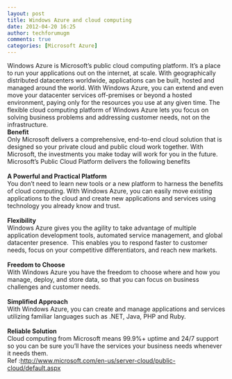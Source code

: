 ```yaml
---
layout: post
title: Windows Azure and cloud computing
date: 2012-04-20 16:25
author: techforumugm
comments: true
categories: [Microsoft Azure]
---
```

<span>Windows Azure is Microsoft’s public cloud computing platform. It’s a place to run your applications out on the internet, at scale. With geographically distributed datacenters worldwide, applications can be built, hosted and managed around the world. With Windows Azure, you can extend and even move your datacenter services off-premises or beyond a hosted environment, paying only for the resources you use at any given time. The flexible cloud computing platform of Windows Azure lets you focus on solving business problems and addressing customer needs, not on the infrastructure.</span><br /><strong><span>Benefit</span></strong><br /><span>Only Microsoft delivers a comprehensive, end-to-end cloud solution that is designed so your private cloud and public cloud work together. With Microsoft, the investments you make today will work for you in the future.  Microsoft’s Public Cloud Platform delivers the following benefits</span><br /><span></span><br /><strong><span>A Powerful and Practical Platform</span></strong><br /><span>You don’t need to learn new tools or a new platform to harness the benefits of cloud computing. With Windows Azure, you can easily move existing applications to the cloud and create new applications and services using technology you already know and trust.</span><br /><span></span><br /><strong><span>Flexibility</span></strong><br /><span>Windows Azure gives you the agility to take advantage of multiple application development tools, automated service management, and global datacenter presence.  This enables you to respond faster to customer needs, focus on your competitive differentiators, and reach new markets.</span><br /><span></span><br /><strong><span>Freedom to Choose</span></strong><br /><span>With Windows Azure you have the freedom to choose where and how you manage, deploy, and store data, so that you can focus on business challenges and customer needs.</span><br /><span></span><br /><strong><span>Simplified Approach</span></strong><br /><span>With Windows Azure, you can create and manage applications and services utilizing familiar languages such as .NET, Java, PHP and Ruby.</span><br /><span></span><br /><strong><span>Reliable Solution</span></strong><br /><span>Cloud computing from Microsoft means 99.9%+ uptime and 24/7 support so you can be sure you’ll have the services your business needs whenever it needs them.</span><br /><span>Ref :</span><a href="http://www.microsoft.com/en-us/server-cloud/public-cloud/default.aspx" rel="nofollow" target="_blank"><span>http://www.microsoft.com/en-us/server-cloud/public-cloud/default.aspx</span></a>
